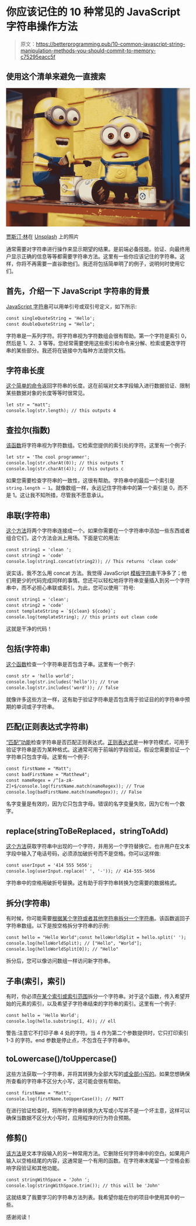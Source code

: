# 你应该记住的 10 种常见的 JavaScript 字符串操作方法

> 原文：<https://betterprogramming.pub/10-common-javascript-string-manipulation-methods-you-should-commit-to-memory-c75295eacc5f>

## 使用这个清单来避免一直搜索

![](img/f0132e82a804ebf2daef24cda1ff39e0.png)

[贾斯汀·林](https://unsplash.com/@justinlim?utm_source=medium&utm_medium=referral)在 [Unsplash](https://unsplash.com?utm_source=medium&utm_medium=referral) 上的照片

通常需要对字符串进行操作来显示期望的结果。是前端必备技能。验证、向最终用户显示正确的信息等等都需要字符串方法。这里有一些你应该记住的字符串。这样，你将不再需要一直谷歌他们。我还将包括简单明了的例子，说明何时使用它们。

## 首先，介绍一下 JavaScript 字符串的背景

[JavaScript 字符串](https://www.w3schools.com/jsref/jsref_obj_string.asp)可以用单引号或双引号定义，如下所示:

```
const singleQuoteString = 'Hello';
const doubleQuoteString = "Hello";
```

字符串是一系列字符。将字符串视为字符数组会很有帮助。第一个字符是索引 0，然后是 1、2、3 等等。您经常需要使用这些索引和命令来分解、检索或更改字符串的某些部分。我还将在链接中为每种方法提供文档。

## 字符串长度

[这个简单的命令](https://www.w3schools.com/jsref/jsref_length_string.asp)返回字符串的长度。这在前端对文本字段输入进行数据验证、限制某些数据对象的长度等等时很常见。

```
let str = "matt";
console.log(str.length); // this outputs 4
```

## 查拉尔(指数)

[该函数](https://www.w3schools.com/jsref/jsref_charat.asp)将字符串视为字符数组。它检索您提供的索引处的字符。这里有一个例子:

```
let str = 'The cool programmer';
console.log(str.charAt(0)); // this outputs T
console.log(str.charAt(4)); // this outputs c
```

如果您需要检查字符串的一致性，这很有帮助。字符串中的最后一个索引是`string.length — 1`。就像数组一样，永远记住字符串中的第一个索引是 0，而不是 1。这让我不知所措，尽管我不愿意承认。

## 串联(字符串)

[这个方法](https://www.w3schools.com/jsref/jsref_concat_string.asp)将两个字符串连接成一个。如果你需要在一个字符串中添加一些东西或者组合它们，这个方法会派上用场。下面是它的用法:

```
const string1 = 'clean ';
const string2 = 'code'
console.log(string1.concat(string2)); // This returns 'clean code'
```

说实话，我不怎么用 concat 方法。我觉得 JavaScript [模板字符串](https://developer.mozilla.org/en-US/docs/Web/JavaScript/Reference/Template_literals)干净多了；他们用更少的代码完成同样的事情。您还可以轻松地将字符串变量插入到另一个字符串中，而不必担心串联或索引。为此，您可以使用```符号:

```
const string1 = 'clean';
const string2 = 'code'
const templateString = `${clean} ${code}`;
console.log(templateString); // this prints out clean code
```

这就是干净的代码！

## 包括(字符串)

[这个函数](https://www.w3schools.com/jsref/jsref_includes.asp)检查一个字符串是否包含子串。这里有一个例子:

```
const str = 'hello world';
console.log(str.includes('hello')); // true
console.log(str.includes('word')); // false
```

就像许多这些方法一样，这有助于验证字符串是否包含用于验证目的的字符串中预期的单词或子字符串。

## 匹配(正则表达式字符串)

[“匹配”功能](https://www.w3schools.com/jsref/jsref_match.asp)检查字符串是否匹配正则表达式。[正则表达式](https://developer.mozilla.org/en-US/docs/Web/JavaScript/Guide/Regular_Expressions)是一种字符模式，可用于验证字符串是否为某种格式。这通常可用于前端的字段验证。假设您需要验证一个字符串只包含字母。这里有一个例子:

```
const firstName = "Matt";
const badFirstName = "Matthew4";
const nameRegex = /^[a-zA-Z]+$/console.log(firstName.match(nameRegex)); // True
console.log(badFirstName.match(nameRegex)); // False
```

名字变量是有效的，因为它只包含字母。错误的名字变量失败，因为它有一个数字。

## replace(stringToBeReplaced，stringToAdd)

[这个方法](https://www.w3schools.com/jsref/jsref_replace.asp)获取字符串中出现的一个字符，并用另一个字符替换它。也许用户在文本字段中输入了电话号码，必须添加破折号而不是空格。你可以这样做:

```
const userInput = '414 555 5656';
console.log(userInput.replace(' ', '-')); // 414-555-5656
```

字符串中的空格用破折号替换。这有助于将字符串转换为您需要的数据格式。

## 拆分(字符串)

有时候，你可能需要[根据某个字符或者其他字符串拆分一个字符串](https://www.w3schools.com/jsref/jsref_split.asp)。该函数返回子字符串数组。以下是按空格拆分字符串的示例:

```
const hello = "Hello World";const helloWorldSplit = hello.split(' ');
console.log(helloWorldSplit); // ["Hello", "World"];
console.log(helloWorldSplit[0]); // "Hello"
```

拆分后，您可以像访问数组一样访问新字符串。

## 子串(索引，索引)

有时，你必须[在某个索引或索引范围](https://www.w3schools.com/jsref/jsref_substring.asp)拆分一个字符串。对于这个函数，传入希望开始的元素的索引，以及希望子字符串结束的字符串的索引。这里有一个例子:

```
const hello = 'Hello World';
console.log(hello.substring(1, 4)); // ell
```

警告:注意它不打印子串 4 处的字符。当 4 作为第二个参数提供时，它只打印索引 1-3 的字符。end 参数是停止点，不包含在子字符串中。

## toLowercase()/toUppercase()

这些方法获取一个字符串，并将其转换为全部大写的[或全部小写的](https://www.w3schools.com/jsref/jsref_touppercase.asp)。如果您想确保所查看的字符串不区分大小写，这可能会很有帮助。

```
const firstName = "Matt";
console.log(firstName.toUpperCase()); // MATT
```

在进行验证检查时，将所有字符串转换为大写或小写并不是一个坏主意，这样可以确保当数据不区分大小写时，应用程序的行为符合预期。

## 修剪()

[该方法](https://www.w3schools.com/jsref/jsref_trim_string.asp)是文本字段输入的另一种常用方法。它删除任何字符串中的空白。如果用户输入以空格结尾的内容，这通常是一个有用的函数。在字符串末尾留一个空格会影响字段验证和其他功能。

```
const stringWithSpace = 'John ';
console.log(stringWithSpace.trim()); // this will be 'John'
```

这就结束了我要学习的字符串方法列表。我希望你能在你的项目中使用其中的一些。

感谢阅读！